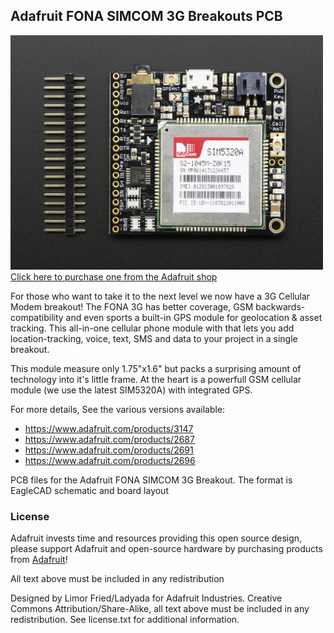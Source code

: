 ## Adafruit FONA SIMCOM 3G Breakouts PCB
<a href="http://www.adafruit.com/products/3147"><img src="assets/image.jpg?raw=true" width="500px"><br/>
Click here to purchase one from the Adafruit shop</a>

For those who want to take it to the next level we now have a 3G Cellular Modem breakout! The FONA 3G has better coverage, GSM backwards-compatibility and even sports a built-in GPS module for geolocation & asset tracking. This all-in-one cellular phone module with that lets you add location-tracking, voice, text, SMS and data to your project in a single breakout.

This module measure only 1.75"x1.6" but packs a surprising amount of technology into it's little frame. At the heart is a powerfull GSM cellular module (we use the latest SIM5320A) with integrated GPS.

For more details, See the various versions available:

  * https://www.adafruit.com/products/3147
  * https://www.adafruit.com/products/2687
  * https://www.adafruit.com/products/2691
  * https://www.adafruit.com/products/2696
  
PCB files for the Adafruit FONA SIMCOM 3G Breakout. The format is EagleCAD schematic and board layout

### License

Adafruit invests time and resources providing this open source design, please support Adafruit and open-source hardware by purchasing products from [Adafruit](https://www.adafruit.com)!

All text above must be included in any redistribution

Designed by Limor Fried/Ladyada for Adafruit Industries.
Creative Commons Attribution/Share-Alike, all text above must be included in any redistribution. 
See license.txt for additional information.
